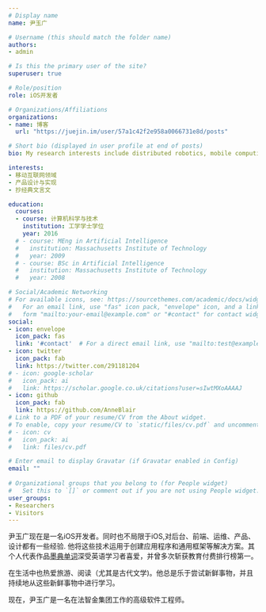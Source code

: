 ```yaml
---
# Display name
name: 尹玉广

# Username (this should match the folder name)
authors:
- admin

# Is this the primary user of the site?
superuser: true

# Role/position
role: iOS开发者

# Organizations/Affiliations
organizations:
- name: 博客
  url: "https://juejin.im/user/57a1c42f2e958a0066731e8d/posts"

# Short bio (displayed in user profile at end of posts)
bio: My research interests include distributed robotics, mobile computing and programmable matter.

interests:
- 移动互联网领域
- 产品设计与实现
- 抄经典文言文

education:
  courses:
  - course: 计算机科学与技术
    institution: 工学学士学位
    year: 2016
  # - course: MEng in Artificial Intelligence
  #   institution: Massachusetts Institute of Technology
  #   year: 2009
  # - course: BSc in Artificial Intelligence
  #   institution: Massachusetts Institute of Technology
  #   year: 2008

# Social/Academic Networking
# For available icons, see: https://sourcethemes.com/academic/docs/widgets/#icons
#   For an email link, use "fas" icon pack, "envelope" icon, and a link in the
#   form "mailto:your-email@example.com" or "#contact" for contact widget.
social:
- icon: envelope
  icon_pack: fas
  link: '#contact'  # For a direct email link, use "mailto:test@example.org".
- icon: twitter
  icon_pack: fab
  link: https://twitter.com/291181204
# - icon: google-scholar
#   icon_pack: ai
#   link: https://scholar.google.co.uk/citations?user=sIwtMXoAAAAJ
- icon: github
  icon_pack: fab
  link: https://github.com/AnneBlair
# Link to a PDF of your resume/CV from the About widget.
# To enable, copy your resume/CV to `static/files/cv.pdf` and uncomment the lines below.  
# - icon: cv
#   icon_pack: ai
#   link: files/cv.pdf

# Enter email to display Gravatar (if Gravatar enabled in Config)
email: ""
  
# Organizational groups that you belong to (for People widget)
#   Set this to `[]` or comment out if you are not using People widget.  
user_groups:
- Researchers
- Visitors
---
```


尹玉广现在是一名iOS开发者。同时也不局限于iOS,对后台、前端、运维、产品、设计都有一些经验. 他将这些技术运用于创建应用程序和通用框架等解决方案。其个人代表作品[墨典单词](https://apps.apple.com/cn/app/墨典单词-高效学英语锁屏背单词的必备神器/id1373544809)深受英语学习者喜爱，并曾多次斩获教育付费排行榜第一。

在生活中也热爱旅游、阅读（尤其是古代文学)。他总是乐于尝试新鲜事物，并且持续地从这些新鲜事物中进行学习。

现在，尹玉广是一名在法智金集团工作的高级软件工程师。
